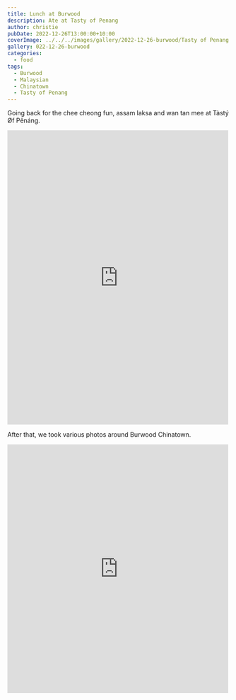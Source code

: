 ```yaml
---
title: Lunch at Burwood
description: Ate at Tasty of Penang
author: christie
pubDate: 2022-12-26T13:00:00+10:00
coverImage: ../../../images/gallery/2022-12-26-burwood/Tasty of Penang.jpeg
gallery: 022-12-26-burwood
categories:
  - food
tags:
  - Burwood
  - Malaysian
  - Chinatown
  - Tasty of Penang
---
```


Going back for the chee cheong fun, assam laksa and wan tan mee at Tàstý Øf Pênáng.

<iframe src="https://www.facebook.com/plugins/post.php?href=https%3A%2F%2Fwww.facebook.com%2Fchris1.tham%2Fposts%2Fpfbid02baXvUXRjKCo65Ezdck1M6GrLADPfWJZxaBvcvVyrimRACbMZZJvgk4qQvTSXB3hel&show_text=true&width=500" width="500" height="665" style="border:none;overflow:hidden" scrolling="no" frameborder="0" allowfullscreen="true" allow="autoplay; clipboard-write; encrypted-media; picture-in-picture; web-share"></iframe>

After that, we took various photos around Burwood Chinatown.

<iframe src="https://www.facebook.com/plugins/post.php?href=https%3A%2F%2Fwww.facebook.com%2Fchris1.tham%2Fposts%2Fpfbid0291oAzpM6CUZUDYSZ29PGLxCjaQxbo2MHXvrCegawUFCaEzvVXsyBmsGkKJ3ZMPSzl&show_text=true&width=500" width="500" height="562" style="border:none;overflow:hidden" scrolling="no" frameborder="0" allowfullscreen="true" allow="autoplay; clipboard-write; encrypted-media; picture-in-picture; web-share"></iframe>
